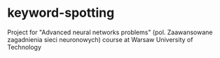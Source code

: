 # keyword-spotting
Project for "Advanced neural networks problems" (pol. Zaawansowane zagadnienia sieci neuronowych) course at Warsaw University of Technology
